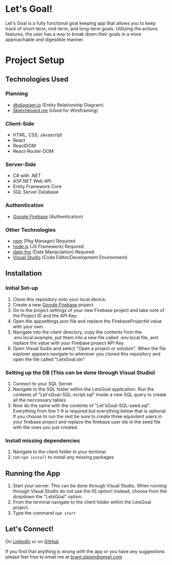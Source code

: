 # Let's Goal!

Let's Goal is a fully functional goal keeping app that allows you to keep track of short-term, mid-term, and long-term goals. Utilizing the actions features, the user has a way to break down their goals in a more approachable and digestible manner.

# Project Setup

## Technologies Used

### Planning
- [dbdiagram.io](https://dbdiagram.io/d) (Entity Relationship Diagram)
- [Sketchboard.me](https://sketchboard.io/) (Used for Wireframing)

### Client-Side
* HTML, CSS, Javascript
* React
* ReactDOM
* React-Router-DOM

### Server-Side
* C# with .NET 
* ASP.NET Web API
* Entity Framework Core
* SQL Server Database

### Authentication
- [Google Firebase](https://firebase.google.com/) (Authentication)

### Other Technologies
- [npm](https://www.npmjs.com/) (Pkg Manager) Required
- [node.js](https://nodejs.org/en/) (JS Framework) Required
- [date-fns](https://date-fns.org/) (Date Manipulation) Required
- [Visual Studio](https://visualstudio.microsoft.com/) (Code Editor/Development Environment)

## Installation

### Initial Set-up
1. Clone this repository onto your local device.
2. Create a new [Google Firebase](https://firebase.google.com/) project.
3. Go to the project settings of your new Firebase project and take note of the Project ID and the API Key.
4. Open the appsettings.json file and replace the FirebaseProjectId value with your own.
5. Navigate into the client directory, copy the contents from the .env.local.example, put them into a new file called .env.local file, and replace the value with your Firebase project API Key.
6. Open Visual Sudio and select "Open a project or solution". When the file explorer appears navigate to wherever you cloned this repository and open the file called "LetsGoal.sln"

### Setting up the DB (This can be done through Visual Studio)
1. Connect to your SQL Server
2. Navigate to the SQL folder within the LetsGoal application. Run the contents of "Let'sGoal-SQL-script.sql" inside a new SQL query to create all the neccessary tables.
3. Now do the same with the contents of "Let'sGoal-SQL-seed.sql". Everything from line 1-9 is required but everything below that is optional. If you choose to run the rest be sure to create three equivilent users in your firebase project and replace the firebase user ids in the seed file with the ones you just created.

### Install missing dependencies
1. Navigate to the client folder in your terminal
2. run `npm install` to install any missing packages

## Running the App

1. Start your server. This can be done through Visual Studio. When running through Visual Studio do not use the IIS option! Instead, choose from the dropdown the "LetsGoal" option. 
2. From the terminal navigate to the client folder within the LetsGoal project.
3. Type the command `npm start`

## Let's Connect!
On [LinkedIn](https://www.linkedin.com/in/brantpippin/) or on
[GitHub](https://github.com/Brant2001)

If you find that anything is wrong with the app or you have any suggestions please feel free to email me at brant.pippin@gmail.com
